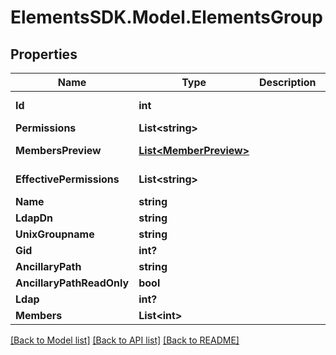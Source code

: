 # ElementsSDK.Model.ElementsGroup

## Properties

Name | Type | Description | Notes
------------ | ------------- | ------------- | -------------
**Id** | **int** |  | [optional] [readonly] 
**Permissions** | **List&lt;string&gt;** |  | [optional] 
**MembersPreview** | [**List&lt;MemberPreview&gt;**](MemberPreview.md) |  | [optional] [readonly] 
**EffectivePermissions** | **List&lt;string&gt;** |  | [optional] [readonly] 
**Name** | **string** |  | 
**LdapDn** | **string** |  | [optional] 
**UnixGroupname** | **string** |  | [optional] 
**Gid** | **int?** |  | [optional] 
**AncillaryPath** | **string** |  | [optional] 
**AncillaryPathReadOnly** | **bool** |  | [optional] 
**Ldap** | **int?** |  | [optional] 
**Members** | **List&lt;int&gt;** |  | 

[[Back to Model list]](../#documentation-for-models) [[Back to API list]](../#documentation-for-api-endpoints) [[Back to README]](../)

